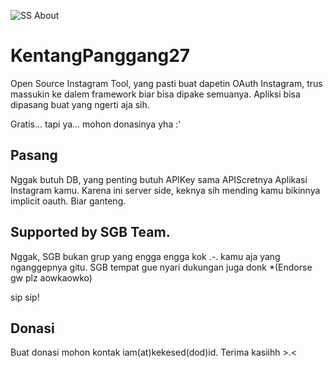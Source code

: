 ![SS About](https://cloud.githubusercontent.com/assets/12927266/15050007/8553863a-131b-11e6-9b06-e28fe831cf1c.png)
# KentangPanggang27
Open Source Instagram Tool, yang pasti buat dapetin OAuth Instagram, trus massukin ke dalem framework biar bisa dipake semuanya. Apliksi bisa dipasang buat yang ngerti aja sih.

Gratis... tapi ya... mohon donasinya yha :'

## Pasang
Nggak butuh DB, yang penting butuh APIKey sama APIScretnya Aplikasi Instagram kamu.
Karena ini server side, keknya sih mending kamu bikinnya implicit oauth. Biar ganteng.

## Supported by SGB Team.
Nggak, SGB bukan grup yang engga engga kok .-. kamu aja yang nganggepnya gitu. SGB tempat gue nyari dukungan juga donk *(Endorse gw plz aowkaowko)

sip sip!

## Donasi
Buat donasi mohon kontak iam(at)kekesed(dod)id. Terima kasiihh >.<
